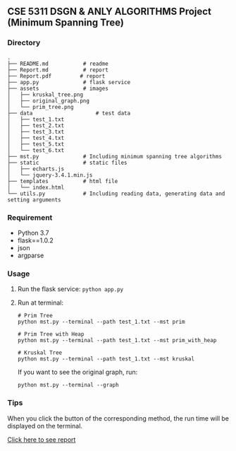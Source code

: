 ## CSE 5311 DSGN & ANLY ALGORITHMS Project (Minimum Spanning Tree)

### Directory

```
.
├── README.md			# readme
├── Report.md			# report
├── Report.pdf		   # report
├── app.py				# flask service
├── assets				# images
│   ├── kruskal_tree.png
│   ├── original_graph.png
│   └── prim_tree.png
├── data					# test data
│   ├── test_1.txt
│   ├── test_2.txt
│   ├── test_3.txt
│   ├── test_4.txt
│   ├── test_5.txt
│   └── test_6.txt
├── mst.py				# Including minimum spanning tree algorithms
├── static				# static files
│   ├── echarts.js
│   └── jquery-3.4.1.min.js
├── templates			# html file
│   └── index.html
└── utils.py			# Including reading data, generating data and setting arguments
```



### Requirement

- Python 3.7
- flask==1.0.2
- json
- argparse



### Usage

1. Run the flask service: `python app.py`

2. Run at terminal:

   ```shell
   # Prim Tree
   python mst.py --terminal --path test_1.txt --mst prim
   
   # Prim Tree with Heap
   python mst.py --terminal --path test_1.txt --mst prim_with_heap
   
   # Kruskal Tree
   python mst.py --terminal --path test_1.txt --mst kruskal
   ```

   If you want to see the original graph, run:

   ```shell
   python mst.py --terminal --graph
   ```

   

### Tips

When you click the button of the corresponding method, the run time will be displayed on the terminal.

[Click here to see report](Report.md)